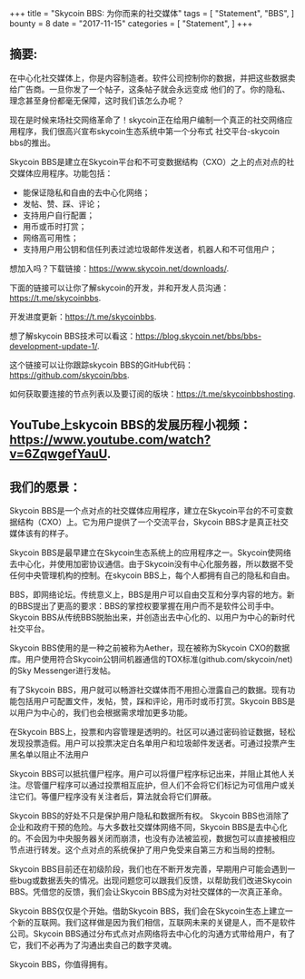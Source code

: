 +++
title = "Skycoin BBS: 为你而来的社交媒体"
tags = [
    "Statement",
    "BBS",
]
bounty = 8
date = "2017-11-15"
categories = [
    "Statement",
]
+++

## 摘要:

在中心化社交媒体上，你是内容制造者。软件公司控制你的数据，并把这些数据卖给广告商。一旦你发了一个帖子，这条帖子就会永远变成
他们的了。你的隐私、理念甚至身份都毫无保障，这时我们该怎么办呢？

现在是时候来场社交网络革命了！skycoin正在给用户编制一个真正的社交网络应用程序，我们很高兴宣布skycoin生态系统中第一个分布式
社交平台-skycoin bbs的推出。

Skycoin BBS是建立在Skycoin平台和不可变数据结构（CXO）之上的点对点的社交媒体应用程序。功能包括：

-	能保证隐私和自由的去中心化网络；
-	发帖、赞、踩、评论；
-	支持用户自行配置；
-	用币或币时打赏；
-	网络高可用性；
-	支持用户用公钥和信任列表过滤垃圾邮件发送者，机器人和不可信用户；

想加入吗？下载链接：https://www.skycoin.net/downloads/.

下面的链接可以让你了解skycoin的开发，并和开发人员沟通：https://t.me/skycoinbbs.

开发进度更新：https://t.me/skycoinbbs.

想了解skycoin BBS技术可以看这：https://blog.skycoin.net/bbs/bbs-development-update-1/.

这个链接可以让你跟踪skycoin BBS的GitHub代码：https://github.com/skycoin/bbs.

如何获取要连接的节点列表以及要订阅的版块：https://t.me/skycoinbbshosting.

YouTube上skycoin BBS的发展历程小视频：https://www.youtube.com/watch?v=6ZqwgefYauU.
---
## 我们的愿景：

Skycoin BBS是一个点对点的社交媒体应用程序，建立在Skycoin平台的不可变数据结构（CXO）上。它为用户提供了一个交流平台，Skycoin BBS才是真正社交媒体该有的样子。
    
Skycoin BBS是最早建立在Skycoin生态系统上的应用程序之一。Skycoin使网络去中心化，并使用加密协议通信。由于Skycoin没有中心化服务器，所以数据不受任何中央管理机构的控制。在skycoin BBS上，每个人都拥有自己的隐私和自由。
    
BBS，即网络论坛。传统意义上，BBS是用户可以自由交互和分享内容的地方。新的BBS提出了更高的要求：BBS的掌控权要掌握在用户而不是软件公司手中。Skycoin BBS从传统BBS脱胎出来，并创造出去中心化的、以用户为中心的新时代社交平台。
    
Skycoin BBS使用的是一种之前被称为Aether，现在被称为Skycoin CXO的数据库。用户使用符合Skycoin公钥间机器通信的TOX标准(github.com/skycoin/net) 的Sky Messenger进行发帖。
    
有了Skycoin BBS，用户就可以畅游社交媒体而不用担心泄露自己的数据。现有功能包括用户可配置文件，发帖，赞，踩和评论，用币时或币打赏。Skycoin BBS是以用户为中心的，我们也会根据需求增加更多功能。
    
在Skycoin BBS上，投票和内容管理是透明的。社区可以通过密码验证数据，轻松发现投票造假。用户可以投票决定白名单用户和垃圾邮件发送者。可通过投票产生黑名单以阻止不法用户
    
Skycoin BBS可以抵抗僵尸程序。用户可以将僵尸程序标记出来，并阻止其他人关注。尽管僵尸程序可以通过投票相互庇护，但人们不会将它们标记为可信用户或关注它们。等僵尸程序没有关注者后，算法就会将它们屏蔽。
    
Skycoin BBS的好处不只是保护用户隐私和数据所有权。 Skycoin BBS也消除了企业和政府干预的危险。与大多数社交媒体网络不同，Skycoin BBS是去中心化的。不会因为中央服务器关闭而崩溃，也没有办法被监视，数据包可以直接被相应节点进行转发。这个点对点的系统保护了用户免受来自第三方和当局的控制。
    
Skycoin BBS目前还在初级阶段，我们也在不断开发完善，早期用户可能会遇到一些bug或数据丢失的情况。出现问题您可以跟我们反馈，以帮助我们改进Skycoin BBS。凭借您的反馈，我们会让Skycoin BBS成为对社交媒体的一次真正革命。
    
Skycoin BBS仅仅是个开始。借助Skycoin BBS，我们会在Skycoin生态上建立一个新的互联网。我们这样做是因为我们相信，互联网未来的关键是人，而不是软件公司。Skycoin BBS通过分布式点对点网络将去中心化的沟通方式带给用户，有了它，我们不必再为了沟通出卖自己的数字灵魂。
    
Skycoin BBS，你值得拥有。






